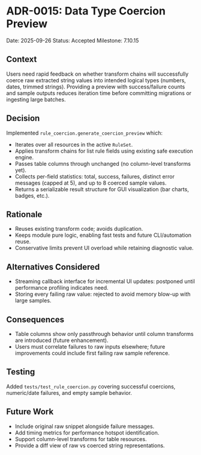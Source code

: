 # ADR-0015: Data Type Coercion Preview

Date: 2025-09-26
Status: Accepted
Milestone: 7.10.15

## Context
Users need rapid feedback on whether transform chains will successfully coerce raw extracted string values into intended logical types (numbers, dates, trimmed strings). Providing a preview with success/failure counts and sample outputs reduces iteration time before committing migrations or ingesting large batches.

## Decision
Implemented `rule_coercion.generate_coercion_preview` which:
- Iterates over all resources in the active `RuleSet`.
- Applies transform chains for list rule fields using existing safe execution engine.
- Passes table columns through unchanged (no column-level transforms yet).
- Collects per-field statistics: total, success, failures, distinct error messages (capped at 5), and up to 8 coerced sample values.
- Returns a serializable result structure for GUI visualization (bar charts, badges, etc.).

## Rationale
- Reuses existing transform code; avoids duplication.
- Keeps module pure logic, enabling fast tests and future CLI/automation reuse.
- Conservative limits prevent UI overload while retaining diagnostic value.

## Alternatives Considered
- Streaming callback interface for incremental UI updates: postponed until performance profiling indicates need.
- Storing every failing raw value: rejected to avoid memory blow-up with large samples.

## Consequences
- Table columns show only passthrough behavior until column transforms are introduced (future enhancement).
- Users must correlate failures to raw inputs elsewhere; future improvements could include first failing raw sample reference.

## Testing
Added `tests/test_rule_coercion.py` covering successful coercions, numeric/date failures, and empty sample behavior.

## Future Work
- Include original raw snippet alongside failure messages.
- Add timing metrics for performance hotspot identification.
- Support column-level transforms for table resources.
- Provide a diff view of raw vs coerced string representations.
